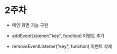 # 2주차
* 메인 화면 기능 구현

* addEventListener("key", function)
이벤트 추가
* removeEventListener("key", function)
이벤트 삭제

